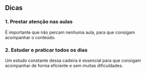 ## Dicas

### 1. Prestar atenção nas aulas

É importante que não percam nenhuma aula, para que consigam acompanhar o conteúdo. <br>

### 2. Estudar e praticar todos os dias

Um estudo constante dessa cadeira é essencial para que consigam acompanhar de forma eficiente e sem muitas dificuldades. 